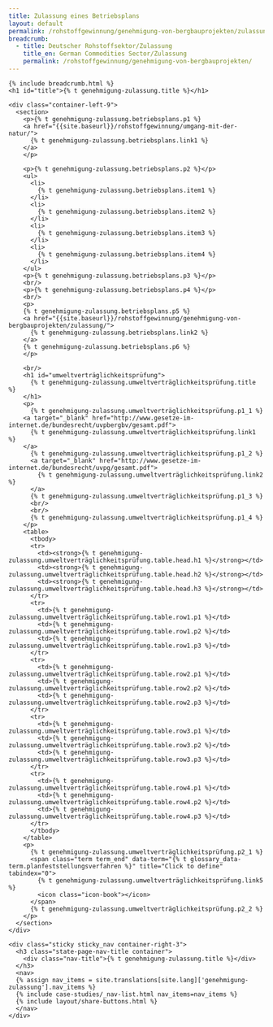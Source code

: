 ```yaml
---
title: Zulassung eines Betriebsplans
layout: default
permalink: /rohstoffgewinnung/genehmigung-von-bergbauprojekten/zulassung/
breadcrumb:
  - title: Deutscher Rohstoffsektor/Zulassung
    title_en: German Commodities Sector/Zulassung
    permalink: /rohstoffgewinnung/genehmigung-von-bergbauprojekten/
---
```


<link rel="stylesheet" type="text/css" href="{{ site.baseurl_root }}/css/slick-theme.css"/>
<link rel="stylesheet" type="text/css" href="//cdn.jsdelivr.net/jquery.slick/1.6.0/slick.css"/>

<main class="container-page-wrapper layout-state-pages">
  <section class="container" style="position: relative;">

    {% include breadcrumb.html %}
    <h1 id="title">{% t genehmigung-zulassung.title %}</h1>

    <div class="container-left-9">
      <section>
        <p>{% t genehmigung-zulassung.betriebsplans.p1 %}
        <a href="{{site.baseurl}}/rohstoffgewinnung/umgang-mit-der-natur/">
          {% t genehmigung-zulassung.betriebsplans.link1 %}
        </a>
        </p>

        <p>{% t genehmigung-zulassung.betriebsplans.p2 %}</p>
        <ul>
          <li>
            {% t genehmigung-zulassung.betriebsplans.item1 %}
          </li>
          <li>
            {% t genehmigung-zulassung.betriebsplans.item2 %}
          </li>
          <li>
            {% t genehmigung-zulassung.betriebsplans.item3 %}
          </li>
          <li>
            {% t genehmigung-zulassung.betriebsplans.item4 %}
          </li>
        </ul>
        <p>{% t genehmigung-zulassung.betriebsplans.p3 %}</p>
        <br/>
        <p>{% t genehmigung-zulassung.betriebsplans.p4 %}</p>
        <br/>
        <p>
        {% t genehmigung-zulassung.betriebsplans.p5 %}
        <a href="{{site.baseurl}}/rohstoffgewinnung/genehmigung-von-bergbauprojekten/zulassung/">
          {% t genehmigung-zulassung.betriebsplans.link2 %}
        </a>
        {% t genehmigung-zulassung.betriebsplans.p6 %}
        </p>

        <br/>
        <h1 id="umweltverträglichkeitsprüfung">
          {% t genehmigung-zulassung.umweltverträglichkeitsprüfung.title %}
        </h1>
        <p>
          {% t genehmigung-zulassung.umweltverträglichkeitsprüfung.p1_1 %}
        <a target="_blank" href="http://www.gesetze-im-internet.de/bundesrecht/uvpbergbv/gesamt.pdf">
          {% t genehmigung-zulassung.umweltverträglichkeitsprüfung.link1 %}
        </a>
          {% t genehmigung-zulassung.umweltverträglichkeitsprüfung.p1_2 %}
          <a target="_blank" href="http://www.gesetze-im-internet.de/bundesrecht/uvpg/gesamt.pdf">
            {% t genehmigung-zulassung.umweltverträglichkeitsprüfung.link2 %}
          </a>
          {% t genehmigung-zulassung.umweltverträglichkeitsprüfung.p1_3 %}
          <br/>
          <br/>
          {% t genehmigung-zulassung.umweltverträglichkeitsprüfung.p1_4 %}
        </p>
        <table>
          <tbody>
          <tr>
            <td><strong>{% t genehmigung-zulassung.umweltverträglichkeitsprüfung.table.head.h1 %}</strong></td>
            <td><strong>{% t genehmigung-zulassung.umweltverträglichkeitsprüfung.table.head.h2 %}</strong></td>
            <td><strong>{% t genehmigung-zulassung.umweltverträglichkeitsprüfung.table.head.h3 %}</strong></td>
          </tr>
          <tr>
            <td>{% t genehmigung-zulassung.umweltverträglichkeitsprüfung.table.row1.p1 %}</td>
            <td>{% t genehmigung-zulassung.umweltverträglichkeitsprüfung.table.row1.p2 %}</td>
            <td>{% t genehmigung-zulassung.umweltverträglichkeitsprüfung.table.row1.p3 %}</td>
          </tr>
          <tr>
            <td>{% t genehmigung-zulassung.umweltverträglichkeitsprüfung.table.row2.p1 %}</td>
            <td>{% t genehmigung-zulassung.umweltverträglichkeitsprüfung.table.row2.p2 %}</td>
            <td>{% t genehmigung-zulassung.umweltverträglichkeitsprüfung.table.row2.p3 %}</td>
          </tr>
          <tr>
            <td>{% t genehmigung-zulassung.umweltverträglichkeitsprüfung.table.row3.p1 %}</td>
            <td>{% t genehmigung-zulassung.umweltverträglichkeitsprüfung.table.row3.p2 %}</td>
            <td>{% t genehmigung-zulassung.umweltverträglichkeitsprüfung.table.row3.p3 %}</td>
          </tr>
          <tr>
            <td>{% t genehmigung-zulassung.umweltverträglichkeitsprüfung.table.row4.p1 %}</td>
            <td>{% t genehmigung-zulassung.umweltverträglichkeitsprüfung.table.row4.p2 %}</td>
            <td>{% t genehmigung-zulassung.umweltverträglichkeitsprüfung.table.row4.p3 %}</td>
          </tr>
          </tbody>
        </table>
        <p>
          {% t genehmigung-zulassung.umweltverträglichkeitsprüfung.p2_1 %}
          <span class="term term_end" data-term="{% t glossary_data-term.planfeststellungsverfahren %}" title="Click to define" tabindex="0">
            {% t genehmigung-zulassung.umweltverträglichkeitsprüfung.link5 %}
            <icon class="icon-book"></icon>
          </span>
          {% t genehmigung-zulassung.umweltverträglichkeitsprüfung.p2_2 %}
        </p>
      </section>
    </div>

    <div class="sticky sticky_nav container-right-3">
      <h3 class="state-page-nav-title container">
        <div class="nav-title">{% t genehmigung-zulassung.title %}</div>
      </h3>
      <nav>
      {% assign nav_items = site.translations[site.lang]['genehmigung-zulassung'].nav_items %}
      {% include case-studies/_nav-list.html nav_items=nav_items %}
      {% include layout/share-buttons.html %}
      </nav>
    </div>
  </section>
</main>

<script src="https://ajax.googleapis.com/ajax/libs/jquery/1.12.4/jquery.min.js"></script>
<script type="text/javascript" src="//cdn.jsdelivr.net/jquery.slick/1.6.0/slick.min.js"></script>
<script type="text/javascript" src="{{ site.baseurl_root }}/js/lib/static.min.js" charset="utf-8"></script>

<script type="text/javascript">
    $(document).ready(function(){
      $('.fakten_salze').slick({
        dots: true,
        speed: 500
      });
    });
</script>
